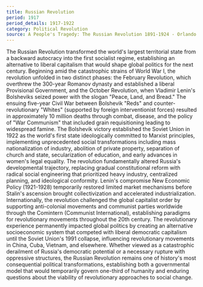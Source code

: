 ```yaml
---
title: Russian Revolution
period: 1917
period_details: 1917-1922
category: Political Revolution
source: A People's Tragedy: The Russian Revolution 1891-1924 - Orlando Figes
---
```

The Russian Revolution transformed the world's largest territorial state from a backward autocracy into the first socialist regime, establishing an alternative to liberal capitalism that would shape global politics for the next century. Beginning amid the catastrophic strains of World War I, the revolution unfolded in two distinct phases: the February Revolution, which overthrew the 300-year Romanov dynasty and established a liberal Provisional Government, and the October Revolution, when Vladimir Lenin's Bolsheviks seized power with the slogan "Peace, Land, and Bread." The ensuing five-year Civil War between Bolshevik "Reds" and counter-revolutionary "Whites" (supported by foreign interventionist forces) resulted in approximately 10 million deaths through combat, disease, and the policy of "War Communism" that included grain requisitioning leading to widespread famine. The Bolshevik victory established the Soviet Union in 1922 as the world's first state ideologically committed to Marxist principles, implementing unprecedented social transformations including mass nationalization of industry, abolition of private property, separation of church and state, secularization of education, and early advances in women's legal equality. The revolution fundamentally altered Russia's developmental trajectory, replacing gradual constitutional reform with radical social engineering that prioritized heavy industry, centralized planning, and ideological conformity. Lenin's compromise New Economic Policy (1921-1928) temporarily restored limited market mechanisms before Stalin's ascension brought collectivization and accelerated industrialization. Internationally, the revolution challenged the global capitalist order by supporting anti-colonial movements and communist parties worldwide through the Comintern (Communist International), establishing paradigms for revolutionary movements throughout the 20th century. The revolutionary experience permanently impacted global politics by creating an alternative socioeconomic system that competed with liberal democratic capitalism until the Soviet Union's 1991 collapse, influencing revolutionary movements in China, Cuba, Vietnam, and elsewhere. Whether viewed as a catastrophic derailment of Russia's democratic potential or a necessary rupture with oppressive structures, the Russian Revolution remains one of history's most consequential political transformations, establishing both a governmental model that would temporarily govern one-third of humanity and enduring questions about the viability of revolutionary approaches to social change. 